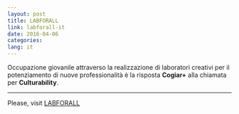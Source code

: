 ```yaml
---
layout: post
title: LABFORALL
link: labforall-it
date: 2016-04-06
categories:
lang: it
---
```


Occupazione giovanile attraverso la realizzazione di laboratori creativi per il potenziamento di nuove professionalità è la risposta **Cogiar+** alla chiamata per **Culturability**.

___

Please, visit [LABFORALL](http://cogiarplus.github.io/labforall/)

